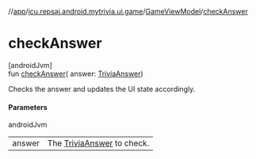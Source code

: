 //[app](../../../index.md)/[icu.repsaj.android.mytrivia.ui.game](../index.md)/[GameViewModel](index.md)/[checkAnswer](check-answer.md)

# checkAnswer

[androidJvm]\
fun [checkAnswer](check-answer.md)(
answer: [TriviaAnswer](../../icu.repsaj.android.mytrivia.model/-trivia-answer/index.md))

Checks the answer and updates the UI state accordingly.

#### Parameters

androidJvm

|        |                                                                                               |
|--------|-----------------------------------------------------------------------------------------------|
| answer | The [TriviaAnswer](../../icu.repsaj.android.mytrivia.model/-trivia-answer/index.md) to check. |
